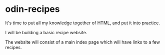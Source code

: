 # odin-recipes

It's time to put all my knowledge together of HTML, and put it into practice. 

I will be building a basic recipe website. 

The website will consist of a main index page which will have links to a few recipes. 